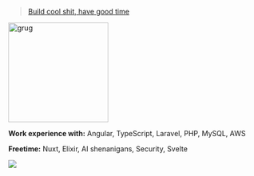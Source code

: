 > [Build cool shit, have good time](https://grugbrain.dev/)

<img src="https://user-images.githubusercontent.com/13486531/149399974-62f62945-2e06-45a3-a4e0-27b98d1d5cae.png" alt="grug" width="200">

**Work experience with:** Angular, TypeScript, Laravel, PHP, MySQL, AWS

**Freetime:** Nuxt, Elixir, AI shenanigans, Security, Svelte


<img src="https://skillicons.dev/icons?i=laravel,angular,ts,react,aws,cloudflare,workers,php,linux,mysql,sqlite,nuxt,elixir,svelte,tailwind&theme=dark" />
